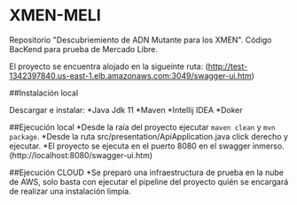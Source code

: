 # XMEN-MELI
Repositorio "Descubriemiento de ADN Mutante para los XMEN". Código BacKend para prueba de Mercado
Libre.

El proyecto se encuentra alojado en la sigueinte ruta: 
(http://test-1342397840.us-east-1.elb.amazonaws.com:3049/swagger-ui.htm)

##Instalación local

Descargar e instalar:
*Java Jdk 11
*Maven
*Intellij IDEA
*Doker

##Ejecución local
*Desde la raía del proyecto ejecutar `maven clean` y `mvn package`.
*Desde la ruta src/presentation/ApiApplication.java click derecho y ejecutar.
*El proyecto se ejecuta en el puerto 8080 en el swagger inmerso. (http://localhost:8080/swagger-ui.htm)

##Ejecución CLOUD
*Se preparó una infraestructura de prueba en la nube de AWS, solo basta con ejecutar el pipeline
del proyecto quién se encargará de realizar una instalación limpia.